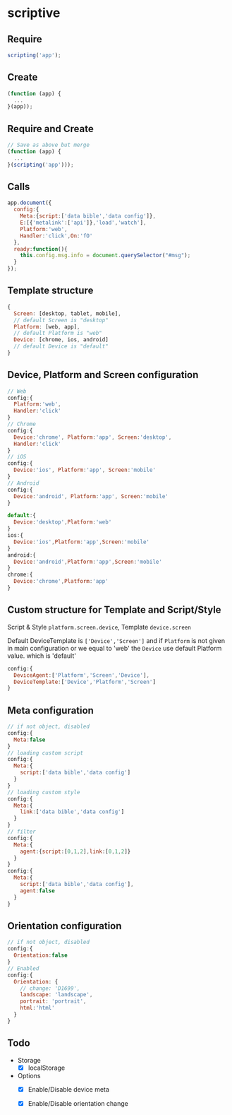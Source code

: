 # scriptive
  
## Require

```javascript
scripting('app');
```
## Create

```javascript
(function (app) {
  ...
}(app));
```

## Require and Create

```javascript
// Save as above but merge
(function (app) {
  ...
}(scripting('app')));
```

## Calls

```javascript
app.document({
  config:{
    Meta:{script:['data bible','data config']},
    E:[{'metalink':['api']},'load','watch'],
    Platform:'web',
    Handler:'click',On:'fO'
  },
  ready:function(){
    this.config.msg.info = document.querySelector("#msg");
  }
});
```

## Template structure

```javascript
{  
  Screen: [desktop, tablet, mobile],
  // default Screen is "desktop"
  Platform: [web, app],
  // default Platform is "web"
  Device: [chrome, ios, android]
  // default Device is "default"
}
```
## Device, Platform and Screen configuration

```javascript
// Web
config:{
  Platform:'web',
  Handler:'click'
}
// Chrome
config:{
  Device:'chrome', Platform:'app', Screen:'desktop',
  Handler:'click'
}
// iOS
config:{
  Device:'ios', Platform:'app', Screen:'mobile'
}
// Android
config:{
  Device:'android', Platform:'app', Screen:'mobile'
}
```
```javascript
default:{
  Device:'desktop',Platform:'web'
}
ios:{
  Device:'ios',Platform:'app',Screen:'mobile'
}
android:{
  Device:'android',Platform:'app',Screen:'mobile'
}
chrome:{
  Device:'chrome',Platform:'app'
}
```

## Custom structure for Template and Script/Style
Script & Style `platform.screen.device`, Template `device.screen`

Default DeviceTemplate is `['Device','Screen']` and if `Platform` is not given in main configuration or we equal to 'web' the `Device` use default Platform value. which is 'default'

```javascript
config:{
  DeviceAgent:['Platform','Screen','Device'],
  DeviceTemplate:['Device','Platform','Screen']
}
```
## Meta configuration

```javascript
// if not object, disabled
config:{
  Meta:false
}
// loading custom script
config:{
  Meta:{
    script:['data bible','data config']
  }
}
// loading custom style
config:{
  Meta:{
    link:['data bible','data config']
  }
}
// filter
config:{
  Meta:{
    agent:{script:[0,1,2],link:[0,1,2]}
  }
}
config:{
  Meta:{
    script:['data bible','data config'],
    agent:false
  }
}
```

## Orientation configuration

```javascript
// if not object, disabled
config:{
  Orientation:false
}
// Enabled
config:{
  Orientation: {
    // change: 'D1699',
    landscape: 'landscape',
    portrait: 'portrait',
    html:'html'
  }
}
```

## Todo

* Storage
  - [x] localStorage
* Options
  - [x] Enable/Disable device meta
  - [x] Enable/Disable orientation change
 